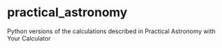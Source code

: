 # practical_astronomy
Python versions of the calculations described in Practical Astronomy with Your Calculator
